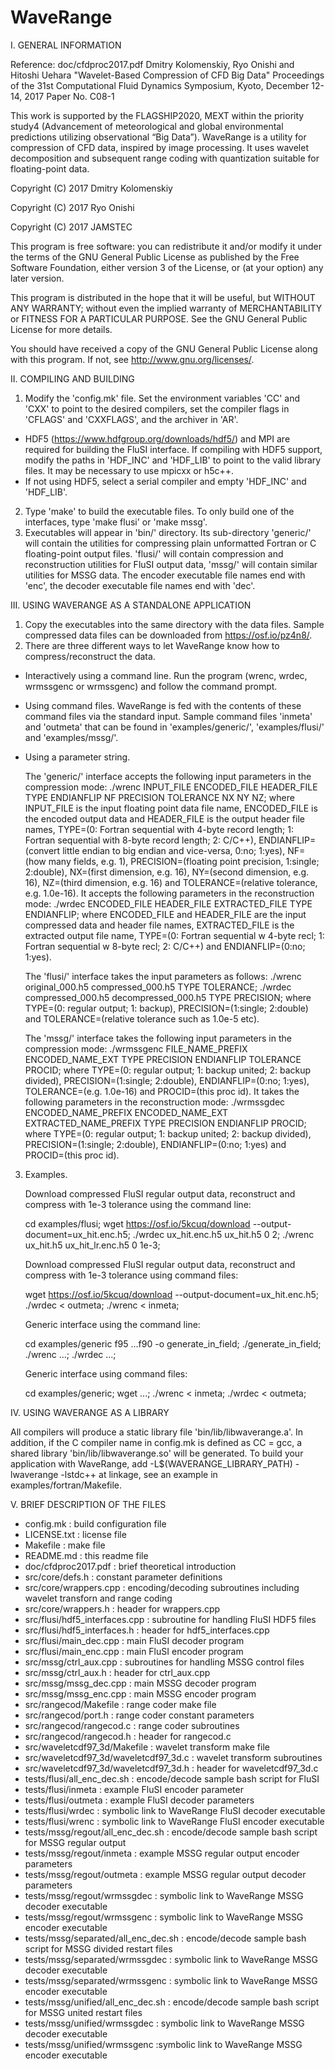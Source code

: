 # WaveRange

I. GENERAL INFORMATION
  
Reference:
doc/cfdproc2017.pdf
Dmitry Kolomenskiy, Ryo Onishi and Hitoshi Uehara "Wavelet-Based Compression of CFD Big Data"
Proceedings of the 31st Computational Fluid Dynamics Symposium, Kyoto, December 12-14, 2017
Paper No. C08-1

This work is supported by the FLAGSHIP2020, MEXT within the priority study4 
(Advancement of meteorological and global environmental predictions utilizing 
observational “Big Data”).
WaveRange is a utility for compression of CFD data, inspired by image processing. It uses wavelet decomposition and subsequent range coding with quantization suitable for floating-point data.

Copyright (C) 2017  Dmitry Kolomenskiy

Copyright (C) 2017  Ryo Onishi

Copyright (C) 2017  JAMSTEC

This program is free software: you can redistribute it and/or modify
it under the terms of the GNU General Public License as published by
the Free Software Foundation, either version 3 of the License, or
(at your option) any later version.

This program is distributed in the hope that it will be useful,
but WITHOUT ANY WARRANTY; without even the implied warranty of
MERCHANTABILITY or FITNESS FOR A PARTICULAR PURPOSE.  See the
GNU General Public License for more details.

You should have received a copy of the GNU General Public License
along with this program.  If not, see <http://www.gnu.org/licenses/>.

II. COMPILING AND BUILDING

1) Modify the 'config.mk' file. Set the environment variables 'CC' and 'CXX' to point to the desired compilers, set the compiler flags in 'CFLAGS' and 'CXXFLAGS', and the archiver in 'AR'. 
* HDF5 (<https://www.hdfgroup.org/downloads/hdf5/>) and MPI are required for building the FluSI interface. If compiling with HDF5 support, modify the paths in 'HDF_INC' and 'HDF_LIB' to point to the valid library files. It may be necessary to use mpicxx or h5c++. 
* If not using HDF5, select a serial compiler and empty 'HDF_INC' and 'HDF_LIB'.
2) Type 'make' to build the executable files. To only build one of the interfaces, type 'make flusi' or 'make mssg'.
3) Executables will appear in 'bin/' directory. Its sub-directory 'generic/' will contain the utilities for compressing plain unformatted Fortran or C floating-point output files. 'flusi/' will contain compression and reconstruction utilities for FluSI output data, 'mssg/' will contain similar utilities for MSSG data. The encoder executable file names end with 'enc', the decoder executable file names end with 'dec'.

III. USING WAVERANGE AS A STANDALONE APPLICATION

1) Copy the executables into the same directory with the data files. Sample compressed data files can be downloaded from <https://osf.io/pz4n8/>. 
2) There are three different ways to let WaveRange know how to compress/reconstruct the data.
* Interactively using a command line. Run the program (wrenc, wrdec, wrmssgenc or wrmssgenc) and follow the command prompt.
* Using command files. WaveRange is fed with the contents of these command files via the standard input. Sample command files 'inmeta' and 'outmeta' that can be found in 'examples/generic/', 'examples/flusi/' and 'examples/mssg/'.
* Using a parameter string. 

   The 'generic/' interface accepts the following input parameters in the compression mode: ./wrenc INPUT_FILE ENCODED_FILE HEADER_FILE TYPE ENDIANFLIP NF PRECISION TOLERANCE NX NY NZ; where INPUT_FILE is the input floating point data file name, ENCODED_FILE is the encoded output data and HEADER_FILE is the output header file names, TYPE=(0: Fortran sequential with 4-byte record length; 1: Fortran sequential with 8-byte record length; 2: C/C++), ENDIANFLIP=(convert little endian to big endian and vice-versa, 0:no; 1:yes), NF=(how many fields, e.g. 1), PRECISION=(floating point precision, 1:single; 2:double), NX=(first dimension, e.g. 16), NY=(second dimension, e.g. 16), NZ=(third dimension, e.g. 16) and TOLERANCE=(relative tolerance, e.g. 1.0e-16). It accepts the following parameters in the reconstruction mode: ./wrdec ENCODED_FILE HEADER_FILE EXTRACTED_FILE TYPE ENDIANFLIP; where ENCODED_FILE and HEADER_FILE are the input compressed data and header file names, EXTRACTED_FILE is the extracted output file name, TYPE=(0: Fortran sequential w 4-byte recl; 1: Fortran sequential w 8-byte recl; 2: C/C++) and ENDIANFLIP=(0:no; 1:yes). 

   The 'flusi/' interface takes the input parameters as follows: ./wrenc original_000.h5 compressed_000.h5 TYPE TOLERANCE; ./wrdec compressed_000.h5 decompressed_000.h5 TYPE PRECISION; where TYPE=(0: regular output; 1: backup), PRECISION=(1:single; 2:double) and TOLERANCE=(relative tolerance such as 1.0e-5 etc).

   The 'mssg/' interface takes the following input parameters in the compression mode: ./wrmssgenc FILE_NAME_PREFIX ENCODED_NAME_EXT TYPE PRECISION ENDIANFLIP TOLERANCE PROCID; where TYPE=(0: regular output; 1: backup united; 2: backup divided), PRECISION=(1:single; 2:double), ENDIANFLIP=(0:no; 1:yes), TOLERANCE=(e.g. 1.0e-16) and PROCID=(this proc id). It takes the following parameters in the reconstruction mode: ./wrmssgdec ENCODED_NAME_PREFIX ENCODED_NAME_EXT EXTRACTED_NAME_PREFIX TYPE PRECISION ENDIANFLIP PROCID; where TYPE=(0: regular output; 1: backup united; 2: backup divided), PRECISION=(1:single; 2:double), ENDIANFLIP=(0:no; 1:yes) and PROCID=(this proc id).

3) Examples.

   Download compressed FluSI regular output data, reconstruct and compress with 1e-3 tolerance using the command line:

   cd examples/flusi;
   wget https://osf.io/5kcuq/download --output-document=ux_hit.enc.h5;
   ./wrdec ux_hit.enc.h5 ux_hit.h5 0 2;
   ./wrenc ux_hit.h5 ux_hit_lr.enc.h5 0 1e-3;

   Download compressed FluSI regular output data, reconstruct and compress with 1e-3 tolerance using command files:

   wget https://osf.io/5kcuq/download --output-document=ux_hit.enc.h5;
   ./wrdec < outmeta;
   ./wrenc < inmeta;

   Generic interface using the command line:

   cd examples/generic
   f95 ...f90 -o generate_in_field;
   ./generate_in_field;
   ./wrenc ...;
   ./wrdec ...;

   Generic interface using command files:

   cd examples/generic;
   wget ...;
   ./wrenc < inmeta;
   ./wrdec < outmeta;


IV. USING WAVERANGE AS A LIBRARY

All compilers will produce a static library file 'bin/lib/libwaverange.a'. In addition, if the C compiler name in config.mk is defined as CC = gcc, a shared library 'bin/lib/libwaverange.so' will be generated. To build your application with WaveRange, add -L$(WAVERANGE_LIBRARY_PATH) -lwaverange -lstdc++ at linkage, see an example in examples/fortran/Makefile. 

V. BRIEF DESCRIPTION OF THE FILES

* config.mk : build configuration file
* LICENSE.txt : license file
* Makefile : make file
* README.md : this readme file
* doc/cfdproc2017.pdf : brief theoretical introduction
* src/core/defs.h : constant parameter definitions 
* src/core/wrappers.cpp : encoding/decoding subroutines including wavelet transforn and range coding
* src/core/wrappers.h : header for wrappers.cpp
* src/flusi/hdf5_interfaces.cpp : subroutine for handling FluSI HDF5 files
* src/flusi/hdf5_interfaces.h : header for hdf5_interfaces.cpp
* src/flusi/main_dec.cpp : main FluSI decoder program
* src/flusi/main_enc.cpp : main FluSI encoder program
* src/mssg/ctrl_aux.cpp : subroutines for handling MSSG control files
* src/mssg/ctrl_aux.h : header for ctrl_aux.cpp
* src/mssg/mssg_dec.cpp : main MSSG decoder program
* src/mssg/mssg_enc.cpp : main MSSG encoder program
* src/rangecod/Makefile : range coder make file
* src/rangecod/port.h : range coder constant parameters
* src/rangecod/rangecod.c : range coder subroutines
* src/rangecod/rangecod.h : header for rangecod.c
* src/waveletcdf97_3d/Makefile : wavelet transform make file
* src/waveletcdf97_3d/waveletcdf97_3d.c : wavelet transform subroutines
* src/waveletcdf97_3d/waveletcdf97_3d.h : header for waveletcdf97_3d.c
* tests/flusi/all_enc_dec.sh : encode/decode sample bash script for FluSI
* tests/flusi/inmeta : example FluSI encoder parameter
* tests/flusi/outmeta : example FluSI decoder parameters
* tests/flusi/wrdec : symbolic link to WaveRange FluSI decoder executable
* tests/flusi/wrenc : symbolic link to WaveRange FluSI encoder executable
* tests/mssg/regout/all_enc_dec.sh : encode/decode sample bash script for MSSG regular output
* tests/mssg/regout/inmeta : example MSSG regular output encoder parameters
* tests/mssg/regout/outmeta : example MSSG regular output decoder parameters
* tests/mssg/regout/wrmssgdec : symbolic link to WaveRange MSSG decoder executable
* tests/mssg/regout/wrmssgenc : symbolic link to WaveRange MSSG encoder executable
* tests/mssg/separated/all_enc_dec.sh : encode/decode sample bash script for MSSG divided restart files
* tests/mssg/separated/wrmssgdec : symbolic link to WaveRange MSSG decoder executable
* tests/mssg/separated/wrmssgenc : symbolic link to WaveRange MSSG encoder executable
* tests/mssg/unified/all_enc_dec.sh : encode/decode sample bash script for MSSG united restart files
* tests/mssg/unified/wrmssgdec : symbolic link to WaveRange MSSG decoder executable
* tests/mssg/unified/wrmssgenc :symbolic link to WaveRange MSSG encoder executable
